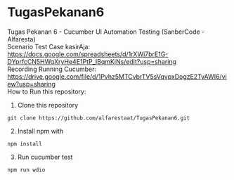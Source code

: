 # TugasPekanan6
Tugas Pekanan 6 - Cucumber UI Automation Testing (SanberCode - Alfaresta)
<br>
Scenario Test Case kasirAja: https://docs.google.com/spreadsheets/d/1rXWi7brE1G-DYprfcCN5HWqXryHe4E1PtP_IBqmKjNs/edit?usp=sharing
<br>
Recording Running Cucumber: https://drive.google.com/file/d/1Pvhz5MTCvbrTV5sVqvpxDogzE2TyAWI6/view?usp=sharing
<br>
How to Run this repository:
1. Clone this repository
```
git clone https://github.com/alfarestaat/TugasPekanan6.git
```
2. Install npm with
```
npm install
```
3. Run cucumber test
```
npm run wdio
```